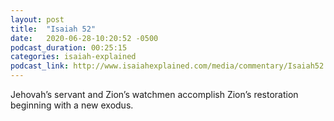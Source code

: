 ```yaml
---
layout: post
title:  "Isaiah 52"
date:   2020-06-28-10:20:52 -0500
podcast_duration: 00:25:15
categories: isaiah-explained
podcast_link: http://www.isaiahexplained.com/media/commentary/Isaiah52.mp3
---
```

Jehovah’s servant and Zion’s watchmen accomplish Zion’s restoration beginning with a new exodus.
